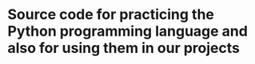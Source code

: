 # Source code for practicing the Python programming language and also for using them in our projects

